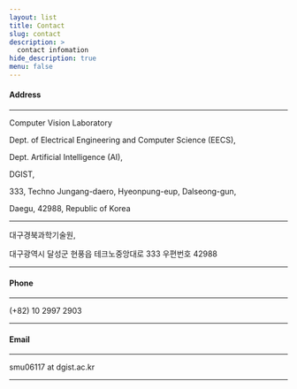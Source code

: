 ```yaml
---
layout: list
title: Contact
slug: contact
description: >
  contact infomation
hide_description: true
menu: false
---
```


#### Address

***

Computer Vision Laboratory

Dept. of Electrical Engineering and Computer Science (EECS),

Dept. Artificial Intelligence (AI),

DGIST,

333, Techno Jungang-daero, Hyeonpung-eup, Dalseong-gun,

Daegu, 42988, Republic of Korea

***

대구경북과학기술원,

대구광역시 달성군 현풍읍 테크노중앙대로 333 우편번호 42988		

***

#### Phone

***

(+82) 10 2997 2903

***

#### Email

***

smu06117 at dgist.ac.kr

***
